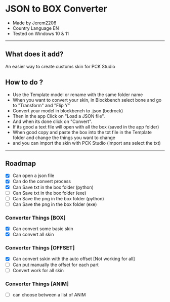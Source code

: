 # JSON to BOX Converter
- Made by Jerem2206
- Country Language EN
- Tested on Windows 10 & 11
---
## What does it add? 
An easier way to create customs skin for PCK Studio 

## How to do ?
- Use the Template model or rename with the same folder name
- When you want to convert your skin, in Blockbench select bone and go to "Transform" and "Flip Y"
- Convert your model in blockbench to .json (bedrock) 
- Then in the app Click on "Load a JSON file".
- And when its done click on "Convert".
- If its good a text file will open with all the box (saved in the app folder)
- When good copy and paste the box into the txt file in the Template folder and change the things you want to change
- and you can import the skin with PCK Studio (import ans select the txt)
---
## Roadmap
- [x] Can open a json file
- [x] Can do the convert process
- [x] Can Save txt in the box folder (python)
- [ ] Can Save txt in the box folder (exe)
- [ ] Can Save the png in the box folder (python)
- [ ] Can Save the png in the box folder (exe)
### Converter Things [BOX]
- [x] Can convert some basic skin
- [x] Can convert all skin
### Converter Things [OFFSET]
- [x] Can convert sskin with the auto offset [Not working for all]
- [ ] Can put manually the offset for each part
- [ ] Convert work for all skin
### Converter Things [ANIM]
- [ ] can choose between a list of ANIM

